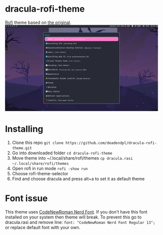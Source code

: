 # dracula-rofi-theme
[Rofi](https://github.com/davatorium/rofi) theme based on [the original](https://github.com/dracula/rofi).
![screenshot](rofi_screenshot.png)

# Installing
1. Clone this repo `git clone https://github.com/deadendpl/dracula-rofi-theme.git`
2. Go into downloaded folder `cd dracula-rofi-theme`
3. Move theme into ~/.local/share/rofi/themes `cp dracula.rasi ~/.local/share/rofi/themes`
4. Open rofi in run mode `rofi -show run`
5. Choose rofi-theme-selector
6. Find and choose dracula and press alt+a to set it as default theme

# Font issue
This theme uses [CodeNewRoman Nerd Font](https://www.nerdfonts.com/font-downloads).
If you don't have this font installed on your system then theme will break.
To prevent this go to dracula.rasi and remove line:
`font: "CodeNewRoman Nerd Font Regular 13";` or replace default font with your own.
